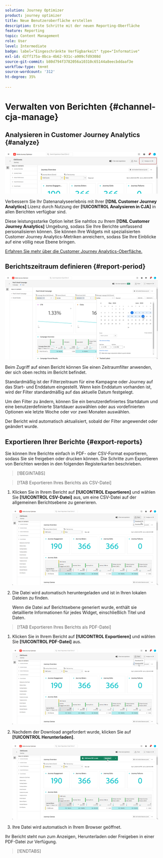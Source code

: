 ```yaml
---
solution: Journey Optimizer
product: journey optimizer
title: Neue Benutzeroberfläche erstellen
description: Erste Schritte mit der neuen Reporting-Oberfläche
feature: Reporting
topic: Content Management
role: User
level: Intermediate
badge: label="Eingeschränkte Verfügbarkeit" type="Informative"
exl-id: d2ff175a-8bca-4b62-931c-a909cfd9308d
source-git-commit: b80d794f3782056a10310c65144a8eecbddaaf3e
workflow-type: tm+mt
source-wordcount: '312'
ht-degree: 35%

---
```


# Verwalten von Berichten {#channel-cja-manage}

## Analysieren in Customer Journey Analytics {#analyze}

![](assets/cja-analyze.png)

Verbessern Sie Ihr Datenanalyseerlebnis mit Ihrer **[!DNL Customer Journey Analytics]** Lizenz durch Nutzung der **[!UICONTROL Analysieren in CJA]** in allen Berichten verfügbar sind.

Diese leistungsstarke Option leitet Sie nahtlos zu Ihrem **[!DNL Customer Journey Analytics]** Umgebung, sodass Sie Ihre Berichte umfassend personalisieren können. Sie können Ihre Widgets mit spezialisierten Customer Journey Analytics-Metriken anreichern, sodass Sie Ihre Einblicke auf eine völlig neue Ebene bringen.

[Erfahren Sie mehr über die Customer Journey Analytics-Oberfläche.](https://experienceleague.adobe.com/en/docs/analytics-platform/using/cja-overview/cja-getting-started)

## Berichtszeitraum definieren {#report-period}

![](assets/cja-time-period.png)

Beim Zugriff auf einen Bericht können Sie einen Zeitraumfilter anwenden, der sich oben rechts im Bericht befindet.

Standardmäßig ist der Filterzeitraum für eine Kampagne oder Journey auf das Start- und Enddatum eingestellt. Wenn kein Enddatum vorhanden ist, wird der Filter standardmäßig auf das aktuelle Datum festgelegt.

Um den Filter zu ändern, können Sie ein benutzerdefiniertes Startdatum und eine benutzerdefinierte Startdauer auswählen oder aus vordefinierten Optionen wie letzte Woche oder vor zwei Monaten auswählen.

Der Bericht wird automatisch aktualisiert, sobald der Filter angewendet oder geändert wurde.

## Exportieren Ihrer Berichte {#export-reports}

Sie können Ihre Berichte einfach in PDF- oder CSV-Format exportieren, sodass Sie sie freigeben oder drucken können. Die Schritte zum Exportieren von Berichten werden in den folgenden Registerkarten beschrieben.

>[!BEGINTABS]

>[!TAB Exportieren Ihres Berichts als CSV-Datei]

1. Klicken Sie in Ihrem Bericht auf **[!UICONTROL Exportieren]** und wählen Sie **[!UICONTROL CSV-Datei]** aus, um eine CSV-Datei auf der allgemeinen Berichtsebene zu generieren.

   ![](assets/export_cja_csv.png)

1. Die Datei wird automatisch heruntergeladen und ist in Ihren lokalen Dateien zu finden.

   Wenn die Datei auf Berichtsebene generiert wurde, enthält sie detaillierte Informationen für jedes Widget, einschließlich Titel und Daten.

>[!TAB Exportieren Ihres Berichts als PDF-Datei]

1. Klicken Sie in Ihrem Bericht auf **[!UICONTROL Exportieren]** und wählen Sie **[!UICONTROL PDF-Datei]** aus.

   ![](assets/export_cja_pdf.png)

1. Nachdem der Download angefordert wurde, klicken Sie auf **[!UICONTROL Herunterladen]**.

   ![](assets/export_cja_pdf_2.png)

1. Ihre Datei wird automatisch in Ihrem Browser geöffnet.

Ihr Bericht steht nun zum Anzeigen, Herunterladen oder Freigeben in einer PDF-Datei zur Verfügung.

>[!ENDTABS]
